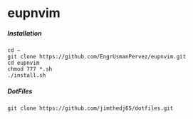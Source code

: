 # eupnvim
##### Installation
```
cd ~
git clone https://github.com/EngrUsmanPervez/eupnvim.git
cd eupnvim
chmod 777 *.sh
./install.sh
```
##### DotFiles
```
git clone https://github.com/jimthedj65/dotfiles.git
```

